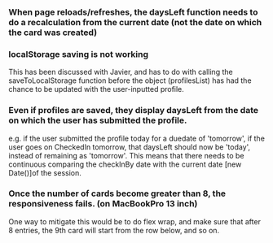### When page reloads/refreshes, the daysLeft function needs to do a recalculation from the current date (not the date on which the card was created)

### localStorage saving is not working

This has been discussed with Javier, and has to do with calling the saveToLocalStorage function before the object (profilesList) has had the chance to be updated with the user-inputted profile.

### Even if profiles are saved, they display daysLeft from the date on which the user has submitted the profile.

e.g. if the user submitted the profile today for a duedate of 'tomorrow', if the user goes on CheckedIn tomorrow, that daysLeft should now be 'today', instead of remaining as 'tomorrow'. This means that there needs to be continuous comparing the checkInBy date with the current date [new Date()]of the session.

### Once the number of cards become greater than 8, the responsiveness fails. (on MacBookPro 13 inch) 

One way to mitigate this would be to do flex wrap, and make sure that after 8 entries, the 9th card will start from the row below, and so on.
